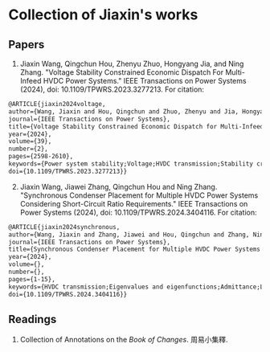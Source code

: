 # Collection of Jiaxin's works

## Papers

1. Jiaxin Wang, Qingchun Hou, Zhenyu Zhuo, Hongyang Jia, and Ning Zhang. "Voltage Stability Constrained Economic Dispatch For Multi-Infeed HVDC Power Systems." IEEE Transactions on Power Systems (2024), doi: 10.1109/TPWRS.2023.3277213.
For citation: 
  ```tex
@ARTICLE{jiaxin2024voltage,
  author={Wang, Jiaxin and Hou, Qingchun and Zhuo, Zhenyu and Jia, Hongyang and Zhang, Ning},
  journal={IEEE Transactions on Power Systems}, 
  title={Voltage Stability Constrained Economic Dispatch for Multi-Infeed HVDC Power Systems}, 
  year={2024},
  volume={39},
  number={2},
  pages={2598-2610},
  keywords={Power system stability;Voltage;HVDC transmission;Stability criteria;Jacobian matrices;Numerical stability;Sparse matrices;System scheduling;voltage stability;LCC-HVDC;sparse support vector machine;nonlinear security rule},
  doi={10.1109/TPWRS.2023.3277213}}
  ```

2. Jiaxin Wang, Jiawei Zhang, Qingchun Hou and Ning Zhang. "Synchronous Condenser Placement for Multiple HVDC Power Systems Considering Short-Circuit Ratio Requirements." IEEE Transactions on Power Systems (2024), doi: 10.1109/TPWRS.2024.3404116.
For citation: 
  ```tex
@ARTICLE{jiaxin2024synchronous,
  author={Wang, Jiaxin and Zhang, Jiawei and Hou, Qingchun and Zhang, Ning},
  journal={IEEE Transactions on Power Systems}, 
  title={Synchronous Condenser Placement for Multiple HVDC Power Systems Considering Short-Circuit Ratio Requirements}, 
  year={2024},
  volume={},
  number={},
  pages={1-15},
  keywords={HVDC transmission;Eigenvalues and eigenfunctions;Admittance;Linear matrix inequalities;Computational modeling;Programming;Vectors;synchronous condenser placement;short-circuit ratio;eigenvalue inequality;Rayleigh cuts},
  doi={10.1109/TPWRS.2024.3404116}}
  ```

## Readings

1. Collection of Annotations on the *Book of Changes*. 周易小集釋.